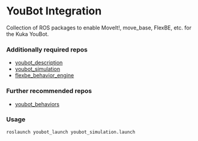 # YouBot Integration
Collection of ROS packages to enable MoveIt!, move_base, FlexBE, etc. for the Kuka YouBot.

### Additionally required repos

* [youbot_description](https://github.com/mas-group/youbot_description)
* [youbot_simulation](https://github.com/mas-group/youbot_simulation)
* [flexbe_behavior_engine](https://github.com/team-vigir/flexbe_behavior_engine)

### Further recommended repos

* [youbot_behaviors](https://github.com/FlexBE/youbot_behaviors)

### Usage

    roslaunch youbot_launch youbot_simulation.launch

